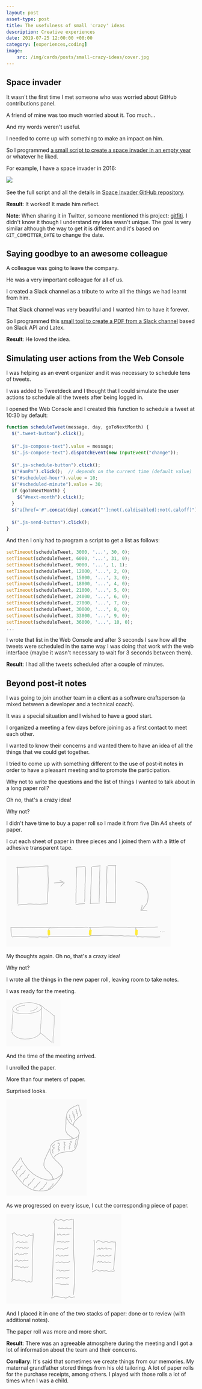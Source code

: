 ```yaml
---
layout: post
asset-type: post
title: The usefulness of small 'crazy' ideas
description: Creative experiences
date: 2019-07-25 12:00:00 +00:00
category: [experiences,coding]
image:
    src: /img/cards/posts/small-crazy-ideas/cover.jpg
---
```


## Space invader

It wasn't the first time I met someone who was worried about GitHub contributions panel.

A friend of mine was too much worried about it. Too much...

And my words weren't useful.

I needed to come up with something to make an impact on him.

So I programmed [a small script to create a space invader in an empty year](https://github.com/rachelcarmena/space-invader/blob/master/scripts/create-space-invader.sh) or whatever he liked.

For example, I have a space invader in 2016:

![](https://github.com/rachelcarmena/space-invader/raw/master/img/space-invader-in-2016.png)

See the full script and all the details in [Space Invader GitHub repository](https://github.com/rachelcarmena/space-invader).

**Result**: It worked! It made him reflect.

<div class="note">
<strong>Note</strong>: When sharing it in Twitter, someone mentioned this project: <a href="https://github.com/gelstudios/gitfiti">gitfiti</a>. I didn't know it though I understand my idea wasn't unique. The goal is very similar although the way to get it is different and it's based on <code>GIT_COMMITTER_DATE</code> to change the date. 
</div>

## Saying goodbye to an awesome colleague

A colleague was going to leave the company.

He was a very important colleague for all of us.

I created a Slack channel as a tribute to write all the things we had learnt from him.

That Slack channel was very beautiful and I wanted him to have it forever.

So I programmed this [small tool to create a PDF from a Slack channel](https://github.com/rachelcarmena/small-tools/tree/master/SlackChannel2PDF) based on Slack API and Latex.

**Result**: He loved the idea.

## Simulating user actions from the Web Console

I was helping as an event organizer and it was necessary to schedule tens of tweets.

I was added to Tweetdeck and I thought that I could simulate the user actions to schedule all the tweets after being logged in.

I opened the Web Console and I created this function to schedule a tweet at 10:30 by default:

```javascript
function scheduleTweet(message, day, goToNextMonth) {
  $(".tweet-button").click();

  $(".js-compose-text").value = message;
  $(".js-compose-text").dispatchEvent(new InputEvent("change"));

  $(".js-schedule-button").click();
  $("#amPm").click();  // depends on the current time (default value)
  $("#scheduled-hour").value = 10;
  $("#scheduled-minute").value = 30;
  if (goToNextMonth) {
    $("#next-month").click();
  }
  $("a[href='#".concat(day).concat("']:not(.caldisabled):not(.caloff)")).click();

  $(".js-send-button").click();
}
```

And then I only had to program a script to get a list as follows:

```javascript
setTimeout(scheduleTweet, 3000, '...', 30, 0);
setTimeout(scheduleTweet, 6000, '...', 31, 0);
setTimeout(scheduleTweet, 9000, '...', 1, 1);
setTimeout(scheduleTweet, 12000, '...', 2, 0);
setTimeout(scheduleTweet, 15000, '...', 3, 0);
setTimeout(scheduleTweet, 18000, '...', 4, 0);
setTimeout(scheduleTweet, 21000, '...', 5, 0);
setTimeout(scheduleTweet, 24000, '...', 6, 0);
setTimeout(scheduleTweet, 27000, '...', 7, 0);
setTimeout(scheduleTweet, 30000, '...', 8, 0);
setTimeout(scheduleTweet, 33000, '...', 9, 0);
setTimeout(scheduleTweet, 36000, '...', 10, 0);
...
```

I wrote that list in the Web Console and after 3 seconds I saw how all the tweets were scheduled in the same way I was doing that work with the web interface (maybe it wasn't necessary to wait for 3 seconds between them).

**Result**: I had all the tweets scheduled after a couple of minutes.

## Beyond post-it notes

I was going to join another team in a client as a software craftsperson (a mixed between a developer and a technical coach).

It was a special situation and I wished to have a good start.

I organized a meeting a few days before joining as a first contact to meet each other.

I wanted to know their concerns and wanted them to have an idea of all the things that we could get together.

I tried to come up with something different to the use of post-it notes in order to have a pleasant meeting and to promote the participation.

Why not to write the questions and the list of things I wanted to talk about in a long paper roll?

Oh no, that's a crazy idea!

Why not?

I didn't have time to buy a paper roll so I made it from five Din A4 sheets of paper.

I cut each sheet of paper in three pieces and I joined them with a little of adhesive transparent tape.

![Making of](/img/cards/posts/small-crazy-ideas/making-of.png)

My thoughts again. Oh no, that's a crazy idea!

Why not?

I wrote all the things in the new paper roll, leaving room to take notes.

I was ready for the meeting.

![Roll](/img/cards/posts/small-crazy-ideas/roll.png)

And the time of the meeting arrived.

I unrolled the paper. 

More than four meters of paper.

Surprised looks.

![Unrolling during the meeting](/img/cards/posts/small-crazy-ideas/meeting-agenda.png)

As we progressed on every issue, I cut the corresponding piece of paper.

![Roll after the meeting](/img/cards/posts/small-crazy-ideas/after-the-meeting.png)

And I placed it in one of the two stacks of paper: done or to review (with additional notes).

The paper roll was more and more short.

**Result**: There was an agreeable atmosphere during the meeting and I got a lot of information about the team and their concerns.

<div class="note">
<strong>Corollary</strong>: It's said that sometimes we create things from our memories. My maternal grandfather stored things from his old tailoring. A lot of paper rolls for the purchase receipts, among others. I played with those rolls a lot of times when I was a child.
</div>
